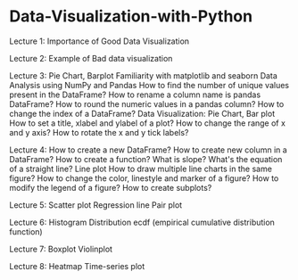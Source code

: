 # Data-Visualization-with-Python

Lecture 1:
Importance of Good Data Visualization


Lecture 2:
Example of Bad data visualization


Lecture 3: Pie Chart, Barplot
Familiarity with matplotlib and seaborn
Data Analysis using NumPy and Pandas
How to find the number of unique values present in the DataFrame?
How to rename a column name is pandas DataFrame?
How to round the numeric values in a pandas column?
How to change the index of a DataFrame?
Data Visualization: Pie Chart, Bar plot
How to set a title, xlabel and ylabel of a plot?
How to change the range of x and y axis?
How to rotate the x and y tick labels?



Lecture 4:
How to create a new DataFrame?
How to create new column in a DataFrame?
How to create a function?
What is slope?
What's the equation of a straight line?
Line plot
How to draw multiple line charts in the same figure?
How to change the color, linestyle and marker of a figure?
How to modify the legend of a figure?
How to create subplots?


Lecture 5:
Scatter plot
Regression line
Pair plot


Lecture 6:
Histogram
Distribution
ecdf (empirical cumulative distribution function)


Lecture 7:
Boxplot
Violinplot


Lecture 8:
Heatmap
Time-series plot
